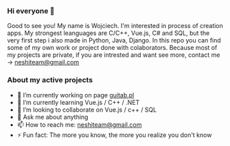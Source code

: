 ### Hi everyone 👋

Good to see you! My name is Wojciech. I'm interested in process of creation apps. My strongest leanguages are C/C++, Vue.js, C# and SQL, but the very first step i also made in Python, Java, Django. In this repo you can find some of my own work or project done with colaborators. Because most of my projects are private, if you are intrested and want see more, contact me -> neshiteam@gmail.com

### About my active projects
- 🔭 I’m currently working on page <A HREF = "guitab.pl/">guitab.pl</A>
- 🌱 I’m currently learning Vue.js / C++ / .NET
- 👯 I’m looking to collaborate on Vue.js / c++ / SQL
- 💬 Ask me about anything
- 📫 How to reach me: neshiteam@gmail.com
- ⚡ Fun fact: The more you know, the more you realize you don't know

